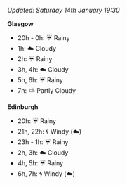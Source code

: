 *Updated: Saturday 14th January 19:30*

**Glasgow**

* 20h - 0h: :umbrella: Rainy
* 1h: :cloud: Cloudy
* 2h: :umbrella: Rainy
* 3h, 4h: :cloud: Cloudy
* 5h, 6h: :umbrella: Rainy
* 7h: :partly_sunny: Partly Cloudy

**Edinburgh**

* 20h: :umbrella: Rainy
* 21h, 22h: :cyclone: Windy (:cloud:)
* 23h - 1h: :umbrella: Rainy
* 2h, 3h: :cloud: Cloudy
* 4h, 5h: :umbrella: Rainy
* 6h, 7h: :cyclone: Windy (:cloud:)
